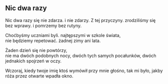 ## Nic dwa razy

Nic dwa razy się nie zda­rza. 
i nie zda­rzy. Z tej przy­czy­ny. 
zro­dzi­li­śmy się bez wpra­wy. 
i po­mrze­my bez ru­ty­ny.  
  
Choć­by­śmy ucznia­mi byli. 
naj­tęp­szy­mi w szko­le świa­ta,  
nie bę­dzie­my re­pe­to­wać. 
żad­nej zimy ani lata.  
  
Żaden dzień się nie po­wtó­rzy,  
nie ma dwóch po­dob­nych nocy,
dwóch tych sa­mych po­ca­łun­ków,
dwóch jed­na­kich spoj­rzeń w oczy.

Wczo­raj, kie­dy two­je imię
ktoś wy­mó­wił przy mnie gło­śno,
tak mi było, jak­by róża
przez otwar­te wpa­dła okno.
